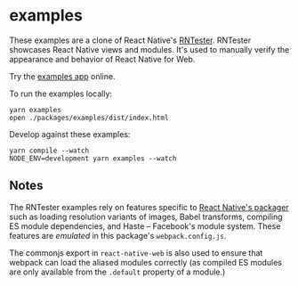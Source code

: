 # examples

These examples are a clone of React Native's
[RNTester](https://github.com/facebook/react-native/tree/v0.55.4/RNTester).
RNTester showcases React Native views and modules. It's used to manually verify
the appearance and behavior of React Native for Web.

Try the [examples app](https://necolas.github.io/react-native-web/examples) online.

To run the examples locally:

```
yarn examples
open ./packages/examples/dist/index.html
```

Develop against these examples:

```
yarn compile --watch
NODE_ENV=development yarn examples --watch
```

## Notes

The RNTester examples rely on features specific to [React Native's
packager](https://github.com/facebook/metro) such as loading resolution
variants of images, Babel transforms, compiling ES module dependencies, and
Haste – Facebook's module system. These features are *emulated* in this
package's `webpack.config.js`.

The commonjs export in `react-native-web` is also used to ensure that webpack
can load the aliased modules correctly (as compiled ES modules are only
available from the `.default` property of a module.)

